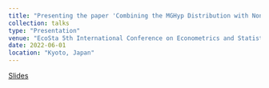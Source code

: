 ```yaml
---
title: "Presenting the paper 'Combining the MGHyp Distribution with Nonlinear Shrinkage in Modeling Financial Asset Returns' "
collection: talks
type: "Presentation"
venue: "EcoSta 5th International Conference on Econometrics and Statistics"
date: 2022-06-01
location: "Kyoto, Japan"
---
```


[Slides](/files/Presentation__Shrinking_in_COMFORT.pdf)


